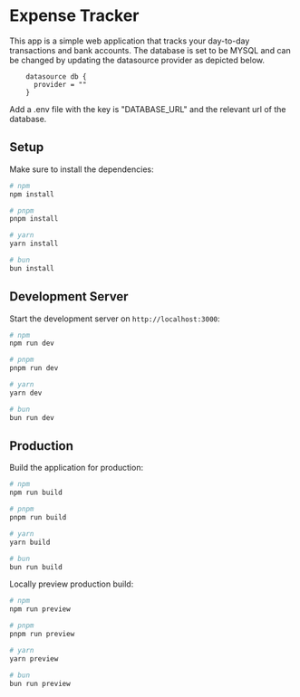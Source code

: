 # Expense Tracker

This app is a simple web application that tracks your day-to-day transactions and bank accounts.
The database is set to be MYSQL and can be changed by updating the datasource provider as depicted below.

```prisma
    datasource db {
      provider = ""
    }
```
Add a .env file with the key is "DATABASE_URL" and the relevant url of the database.

## Setup

Make sure to install the dependencies:

```bash
# npm
npm install

# pnpm
pnpm install

# yarn
yarn install

# bun
bun install
```

## Development Server

Start the development server on `http://localhost:3000`:

```bash
# npm
npm run dev

# pnpm
pnpm run dev

# yarn
yarn dev

# bun
bun run dev
```

## Production

Build the application for production:

```bash
# npm
npm run build

# pnpm
pnpm run build

# yarn
yarn build

# bun
bun run build
```

Locally preview production build:

```bash
# npm
npm run preview

# pnpm
pnpm run preview

# yarn
yarn preview

# bun
bun run preview
```
